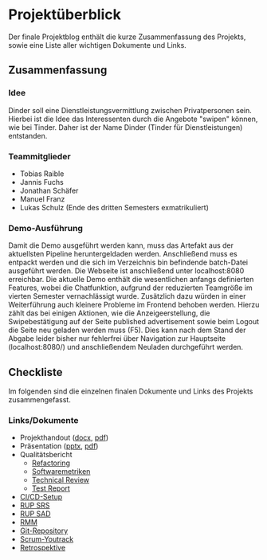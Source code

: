 # Projektüberblick
Der finale Projektblog enthält die kurze Zusammenfassung des Projekts, sowie eine Liste aller wichtigen Dokumente und Links.
## Zusammenfassung
### Idee
Dinder soll eine Dienstleistungsvermittlung zwischen Privatpersonen sein. Hierbei ist die Idee das Interessenten durch die Angebote "swipen" können, wie bei Tinder. Daher ist der Name Dinder (Tinder für Dienstleistungen) entstanden.

### Teammitglieder
- Tobias Raible
- Jannis Fuchs
- Jonathan Schäfer
- Manuel Franz
- Lukas Schulz (Ende des dritten Semesters exmatrikuliert)

### Demo-Ausführung
Damit die Demo ausgeführt werden kann, muss das Artefakt aus der aktuellsten Pipeline heruntergeldaden werden. Anschließend muss es entpackt werden und die sich im Verzeichnis bin befindende batch-Datei ausgeführt werden. Die Webseite ist anschließend unter localhost:8080 erreichbar. 
Die aktuelle Demo enthält die wesentlichen anfangs definierten Features, wobei die Chatfunktion, aufgrund der reduzierten Teamgröße im vierten Semester vernachlässigt wurde. Zusätzlich dazu würden in einer Weiterführung auch kleinere Probleme im Frontend behoben werden. Hierzu zählt das bei einigen Aktionen, wie die Anzeigeerstellung, die Swipebestätigung auf der Seite published advertisement sowie beim Logout die Seite neu geladen werden muss (F5). Dies kann nach dem Stand der Abgabe leider bisher nur fehlerfrei über Navigation zur Hauptseite (localhost:8080/) und anschließendem Neuladen durchgeführt werden.

## Checkliste
Im folgenden sind die einzelnen finalen Dokumente und Links des Projekts zusammengefasst.
### Links/Dokumente
- Projekthandout ([docx](Handout_Dinder.docx), [pdf](Handout_Dinder.pdf))
- Präsentation ([pptx](Pr%C3%A4sentation_Dinder.pptx), [pdf](Pr%C3%A4sentation_Dinder.pdf))
- Qualitätsbericht
   - [Refactoring](Qualitätsberichte/Refactoring.md)
   - [Softwaremetriken](Qualitätsberichte/Metriken.md)
   - [Technical Review](Qualitätsberichte/Technical-Review.md)
   - [Test Report](Qualitätsberichte/Testplan.md)
- [CI/CD-Setup](CI_CD.md)
- [RUP SRS](SoftwareRequirementsSpecification.md)
- [RUP SAD](SoftwareArchitectureDocument.md)
- [RMM](RMM.md)
- [Git-Repository](https://github.com/dhbw-ka-tinf22b5-dinder/Dinder)
- [Scrum-Youtrack](https://dhbw-ka-tinf22b5-dinder.youtrack.cloud)
- [Retrospektive](Retrospektive.md)
